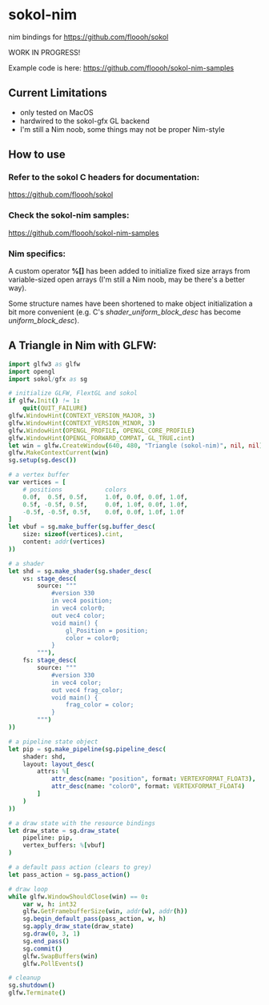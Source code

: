 # sokol-nim
nim bindings for https://github.com/floooh/sokol

WORK IN PROGRESS!

Example code is here: https://github.com/floooh/sokol-nim-samples

## Current Limitations

- only tested on MacOS
- hardwired to the sokol-gfx GL backend
- I'm still a Nim noob, some things may not be proper Nim-style

## How to use

### Refer to the sokol C headers for documentation:

https://github.com/floooh/sokol

### Check the sokol-nim samples:

https://github.com/floooh/sokol-nim-samples

### Nim specifics:

A custom operator **%[]** has been added to initialize
fixed size arrays from variable-sized open arrays (I'm still a
Nim noob, may be there's a better way).

Some structure names have been shortened to make object initialization
a bit more convenient (e.g. C's _shader_uniform_block_desc_ has
become _uniform_block_desc_).

## A Triangle in Nim with GLFW:

```nim
import glfw3 as glfw
import opengl
import sokol/gfx as sg

# initialize GLFW, FlextGL and sokol
if glfw.Init() != 1:
    quit(QUIT_FAILURE)
glfw.WindowHint(CONTEXT_VERSION_MAJOR, 3)
glfw.WindowHint(CONTEXT_VERSION_MINOR, 3)
glfw.WindowHint(OPENGL_PROFILE, OPENGL_CORE_PROFILE)
glfw.WindowHint(OPENGL_FORWARD_COMPAT, GL_TRUE.cint)
let win = glfw.CreateWindow(640, 480, "Triangle (sokol-nim)", nil, nil)
glfw.MakeContextCurrent(win)
sg.setup(sg.desc())

# a vertex buffer
var vertices = [
    # positions            colors
    0.0f,  0.5f, 0.5f,     1.0f, 0.0f, 0.0f, 1.0f,
    0.5f, -0.5f, 0.5f,     0.0f, 1.0f, 0.0f, 1.0f,
    -0.5f, -0.5f, 0.5f,    0.0f, 0.0f, 1.0f, 1.0f     
]
let vbuf = sg.make_buffer(sg.buffer_desc(
    size: sizeof(vertices).cint,
    content: addr(vertices)
))

# a shader
let shd = sg.make_shader(sg.shader_desc(
    vs: stage_desc(
        source: """
            #version 330
            in vec4 position;
            in vec4 color0;
            out vec4 color;
            void main() {
                gl_Position = position;
                color = color0;
            }
        """),
    fs: stage_desc(
        source: """
            #version 330
            in vec4 color;
            out vec4 frag_color;
            void main() {
                frag_color = color;
            }
        """)
))

# a pipeline state object
let pip = sg.make_pipeline(sg.pipeline_desc(
    shader: shd,
    layout: layout_desc(
        attrs: %[
            attr_desc(name: "position", format: VERTEXFORMAT_FLOAT3),
            attr_desc(name: "color0", format: VERTEXFORMAT_FLOAT4)
        ]
    )
))

# a draw state with the resource bindings
let draw_state = sg.draw_state(
    pipeline: pip,
    vertex_buffers: %[vbuf]
)

# a default pass action (clears to grey)
let pass_action = sg.pass_action()

# draw loop
while glfw.WindowShouldClose(win) == 0:
    var w, h: int32
    glfw.GetFramebufferSize(win, addr(w), addr(h))
    sg.begin_default_pass(pass_action, w, h)
    sg.apply_draw_state(draw_state)
    sg.draw(0, 3, 1)
    sg.end_pass()
    sg.commit()
    glfw.SwapBuffers(win)
    glfw.PollEvents()

# cleanup
sg.shutdown()
glfw.Terminate()
```